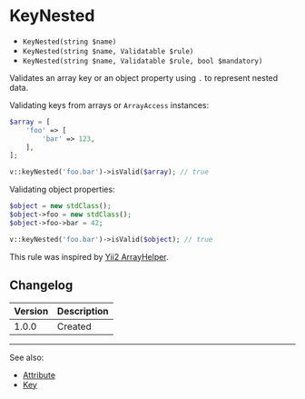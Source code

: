 # KeyNested

- `KeyNested(string $name)`
- `KeyNested(string $name, Validatable $rule)`
- `KeyNested(string $name, Validatable $rule, bool $mandatory)`

Validates an array key or an object property using `.` to represent nested data.

Validating keys from arrays or `ArrayAccess` instances:

```php
$array = [
    'foo' => [
        'bar' => 123,
    ],
];

v::keyNested('foo.bar')->isValid($array); // true
```

Validating object properties:

```php
$object = new stdClass();
$object->foo = new stdClass();
$object->foo->bar = 42;

v::keyNested('foo.bar')->isValid($object); // true
```

This rule was inspired by [Yii2 ArrayHelper][].

## Changelog

Version | Description
--------|-------------
  1.0.0 | Created

***
See also:

- [Attribute](Attribute.md)
- [Key](Key.md)


[Yii2 ArrayHelper]: https://github.com/yiisoft/yii2/blob/68c30c1/framework/helpers/BaseArrayHelper.php "Yii2 ArrayHelper"
